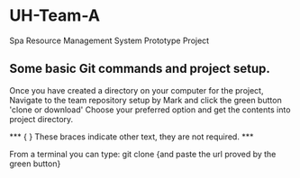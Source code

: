 # UH-Team-A
Spa Resource Management System Prototype Project

## Some basic Git commands and project setup.

Once you have created a directory on your computer for the project,
Navigate to the team repository setup by Mark and click the green button
'clone or download' Choose your preferred option and get the contents into
project directory.

 *** { } These braces indicate other text, they are not required. ***

From a terminal you can type: git clone {and paste the url proved by the green button}
